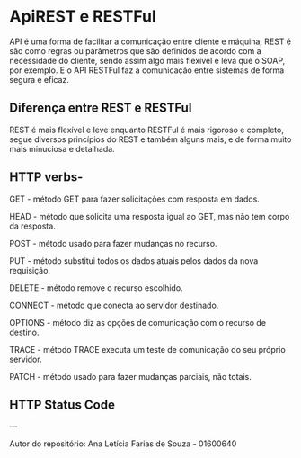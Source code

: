 # ApiREST e RESTFul
API é uma forma de facilitar a comunicação entre cliente e máquina, REST é são como regras ou parâmetros que são definidos de acordo com a necessidade do cliente, sendo assim algo mais flexível e leva que o SOAP, por exemplo. E o API RESTFul faz a comunicação entre sistemas de forma segura e eficaz.

## Diferença entre REST e RESTFul
REST é mais flexível e leve enquanto RESTFul é mais rigoroso e completo, segue diversos princípios do REST e também alguns mais, e de forma muito mais minuciosa e detalhada.

## HTTP verbs- 
GET - método GET para fazer solicitações com resposta em dados.

HEAD - método que solicita uma resposta igual ao GET, mas não tem corpo da resposta.

POST - método usado para fazer mudanças no recurso.

PUT - método substitui todos os dados atuais pelos dados da nova requisição.

DELETE - método remove o recurso escolhido.

CONNECT - método que conecta ao servidor destinado.

OPTIONS - método diz as opções de comunicação com o recurso de destino.

TRACE - método TRACE executa um teste de comunicação do seu próprio servidor.

PATCH - método usado para fazer mudanças parciais, não totais.

## HTTP Status Code



—

Autor do repositório: Ana Letícia Farias de Souza - 01600640
